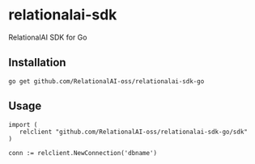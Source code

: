# relationalai-sdk

RelationalAI SDK for Go

## Installation

```
go get github.com/RelationalAI-oss/relationalai-sdk-go
```

## Usage

```
import (
   relclient "github.com/RelationalAI-oss/relationalai-sdk-go/sdk"
)

conn := relclient.NewConnection('dbname')
```